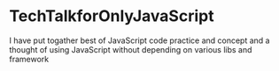# TechTalkforOnlyJavaScript
I have put togather best of JavaScript code practice and concept and a thought of using JavaScript without depending on various libs and framework
